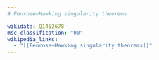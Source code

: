 ```yaml
---
# Penrose–Hawking singularity theorems

wikidata: Q1452678
msc_classification: "00"
wikipedia_links:
  - "[[Penrose–Hawking singularity theorems]]"
---
```

